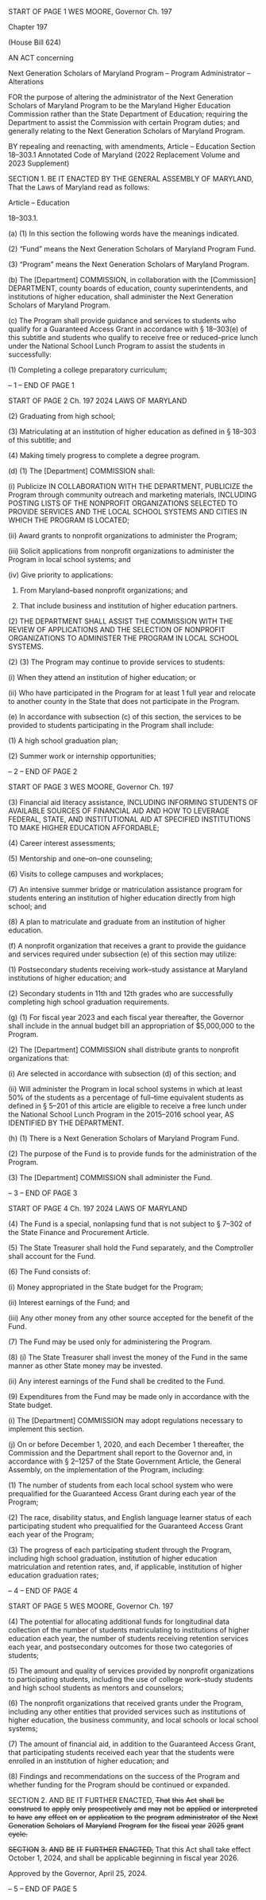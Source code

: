 START OF PAGE 1
WES MOORE, Governor Ch. 197

Chapter 197

(House Bill 624)

AN ACT concerning

Next Generation Scholars of Maryland Program – Program Administrator –
Alterations

FOR the purpose of altering the administrator of the Next Generation Scholars of Maryland
Program to be the Maryland Higher Education Commission rather than the State
Department of Education; requiring the Department to assist the Commission with
certain Program duties; and generally relating to the Next Generation Scholars of
Maryland Program.

BY repealing and reenacting, with amendments,
Article – Education
Section 18–303.1
Annotated Code of Maryland
(2022 Replacement Volume and 2023 Supplement)

SECTION 1. BE IT ENACTED BY THE GENERAL ASSEMBLY OF MARYLAND,
That the Laws of Maryland read as follows:

Article – Education

18–303.1.

(a) (1) In this section the following words have the meanings indicated.

(2) “Fund” means the Next Generation Scholars of Maryland Program
Fund.

(3) “Program” means the Next Generation Scholars of Maryland Program.

(b) The [Department] COMMISSION, in collaboration with the [Commission]
DEPARTMENT, county boards of education, county superintendents, and institutions of
higher education, shall administer the Next Generation Scholars of Maryland Program.

(c) The Program shall provide guidance and services to students who qualify for
a Guaranteed Access Grant in accordance with § 18–303(e) of this subtitle and students
who qualify to receive free or reduced–price lunch under the National School Lunch
Program to assist the students in successfully:

(1) Completing a college preparatory curriculum;

– 1 –
END OF PAGE 1

START OF PAGE 2
Ch. 197 2024 LAWS OF MARYLAND

(2) Graduating from high school;

(3) Matriculating at an institution of higher education as defined in §
18–303 of this subtitle; and

(4) Making timely progress to complete a degree program.

(d) (1) The [Department] COMMISSION shall:

(i) Publicize IN COLLABORATION WITH THE DEPARTMENT,
PUBLICIZE the Program through community outreach and marketing materials,
INCLUDING POSTING LISTS OF THE NONPROFIT ORGANIZATIONS SELECTED TO
PROVIDE SERVICES AND THE LOCAL SCHOOL SYSTEMS AND CITIES IN WHICH THE
PROGRAM IS LOCATED;

(ii) Award grants to nonprofit organizations to administer the
Program;

(iii) Solicit applications from nonprofit organizations to administer
the Program in local school systems; and

(iv) Give priority to applications:

1. From Maryland–based nonprofit organizations; and

2. That include business and institution of higher education
partners.

(2) THE DEPARTMENT SHALL ASSIST THE COMMISSION WITH THE
REVIEW OF APPLICATIONS AND THE SELECTION OF NONPROFIT ORGANIZATIONS TO
ADMINISTER THE PROGRAM IN LOCAL SCHOOL SYSTEMS.

(2) (3) The Program may continue to provide services to students:

(i) When they attend an institution of higher education; or

(ii) Who have participated in the Program for at least 1 full year and
relocate to another county in the State that does not participate in the Program.

(e) In accordance with subsection (c) of this section, the services to be provided to
students participating in the Program shall include:

(1) A high school graduation plan;

(2) Summer work or internship opportunities;

– 2 –
END OF PAGE 2

START OF PAGE 3
WES MOORE, Governor Ch. 197

(3) Financial aid literacy assistance, INCLUDING INFORMING STUDENTS
OF AVAILABLE SOURCES OF FINANCIAL AID AND HOW TO LEVERAGE FEDERAL,
STATE, AND INSTITUTIONAL AID AT SPECIFIED INSTITUTIONS TO MAKE HIGHER
EDUCATION AFFORDABLE;

(4) Career interest assessments;

(5) Mentorship and one–on–one counseling;

(6) Visits to college campuses and workplaces;

(7) An intensive summer bridge or matriculation assistance program for
students entering an institution of higher education directly from high school; and

(8) A plan to matriculate and graduate from an institution of higher
education.

(f) A nonprofit organization that receives a grant to provide the guidance and
services required under subsection (e) of this section may utilize:

(1) Postsecondary students receiving work–study assistance at Maryland
institutions of higher education; and

(2) Secondary students in 11th and 12th grades who are successfully
completing high school graduation requirements.

(g) (1) For fiscal year 2023 and each fiscal year thereafter, the Governor shall
include in the annual budget bill an appropriation of $5,000,000 to the Program.

(2) The [Department] COMMISSION shall distribute grants to nonprofit
organizations that:

(i) Are selected in accordance with subsection (d) of this section; and

(ii) Will administer the Program in local school systems in which at
least 50% of the students as a percentage of full–time equivalent students as defined in §
5–201 of this article are eligible to receive a free lunch under the National School Lunch
Program in the 2015–2016 school year, AS IDENTIFIED BY THE DEPARTMENT.

(h) (1) There is a Next Generation Scholars of Maryland Program Fund.

(2) The purpose of the Fund is to provide funds for the administration of
the Program.

(3) The [Department] COMMISSION shall administer the Fund.

– 3 –
END OF PAGE 3

START OF PAGE 4
Ch. 197 2024 LAWS OF MARYLAND

(4) The Fund is a special, nonlapsing fund that is not subject to § 7–302 of
the State Finance and Procurement Article.

(5) The State Treasurer shall hold the Fund separately, and the
Comptroller shall account for the Fund.

(6) The Fund consists of:

(i) Money appropriated in the State budget for the Program;

(ii) Interest earnings of the Fund; and

(iii) Any other money from any other source accepted for the benefit
of the Fund.

(7) The Fund may be used only for administering the Program.

(8) (i) The State Treasurer shall invest the money of the Fund in the
same manner as other State money may be invested.

(ii) Any interest earnings of the Fund shall be credited to the Fund.

(9) Expenditures from the Fund may be made only in accordance with the
State budget.

(i) The [Department] COMMISSION may adopt regulations necessary to
implement this section.

(j) On or before December 1, 2020, and each December 1 thereafter, the
Commission and the Department shall report to the Governor and, in accordance with §
2–1257 of the State Government Article, the General Assembly, on the implementation of
the Program, including:

(1) The number of students from each local school system who were
prequalified for the Guaranteed Access Grant during each year of the Program;

(2) The race, disability status, and English language learner status of each
participating student who prequalified for the Guaranteed Access Grant each year of the
Program;

(3) The progress of each participating student through the Program,
including high school graduation, institution of higher education matriculation and
retention rates, and, if applicable, institution of higher education graduation rates;

– 4 –
END OF PAGE 4

START OF PAGE 5
WES MOORE, Governor Ch. 197

(4) The potential for allocating additional funds for longitudinal data
collection of the number of students matriculating to institutions of higher education each
year, the number of students receiving retention services each year, and postsecondary
outcomes for those two categories of students;

(5) The amount and quality of services provided by nonprofit organizations
to participating students, including the use of college work–study students and high school
students as mentors and counselors;

(6) The nonprofit organizations that received grants under the Program,
including any other entities that provided services such as institutions of higher education,
the business community, and local schools or local school systems;

(7) The amount of financial aid, in addition to the Guaranteed Access
Grant, that participating students received each year that the students were enrolled in an
institution of higher education; and

(8) Findings and recommendations on the success of the Program and
whether funding for the Program should be continued or expanded.

SECTION 2. AND BE IT FURTHER ENACTED, ~~That~~ ~~this~~ ~~Act~~ ~~shall~~ ~~be~~ ~~construed~~ ~~to~~
~~apply~~ ~~only~~ ~~prospectively~~ ~~and~~ ~~may~~ ~~not~~ ~~be~~ ~~applied~~ ~~or~~ ~~interpreted~~ ~~to~~ ~~have~~ ~~any~~ ~~effect~~ ~~on~~ ~~or~~
~~application~~ ~~to~~ ~~the~~ ~~program~~ ~~administrator~~ ~~of~~ ~~the~~ ~~Next~~ ~~Generation~~ ~~Scholars~~ ~~of~~ ~~Maryland~~
~~Program~~ ~~for~~ ~~the~~ ~~fiscal~~ ~~year~~ ~~2025~~ ~~grant~~ ~~cycle.~~

~~SECTION~~ ~~3.~~ ~~AND~~ ~~BE~~ ~~IT~~ ~~FURTHER~~ ~~ENACTED,~~ That this Act shall take effect
October 1, 2024, and shall be applicable beginning in fiscal year 2026.

Approved by the Governor, April 25, 2024.

– 5 –
END OF PAGE 5